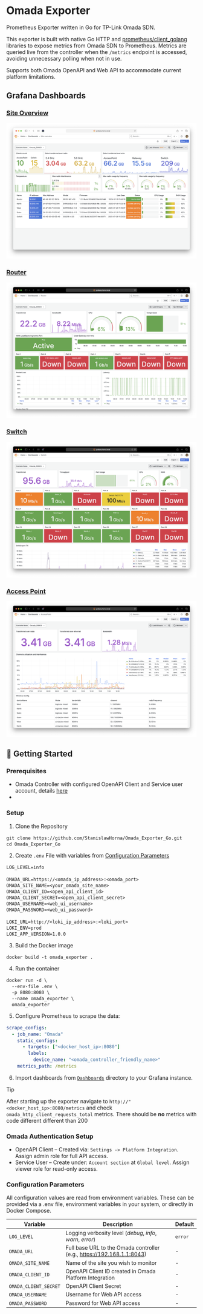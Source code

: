 # Omada Exporter

Prometheus Exporter written in Go for TP-Link Omada SDN.

This exporter is built with native Go HTTP and [prometheus/client_golang](https://github.com/prometheus/client_golang)
libraries to expose metrics from Omada SDN to Prometheus.
Metrics are queried live from the controller when the `/metrics` endpoint is accessed,
avoiding unnecessary polling when not in use.

Supports both Omada OpenAPI and Web API to accommodate current platform limitations.

## Grafana Dashboards

### [Site Overview](/Dashboards/Site_Overview.json)

![image](/Pictures/Site_Overview.png)

### [Router](/Dashboards/Router.json)

![image](/Pictures/Router_1.png)

### [Switch](/Dashboards/Switch.json)

![image](/Pictures/Switch_1.png)

### [Access Point](/Dashboards/AccessPoint.json)

![image](/Pictures/AccessPoint_1.png)

## 🚀 Getting Started

### Prerequisites

- Omada Controller with configured OpenAPI Client and Service user account, details [here](#omada-authentication-setup)
-

### Setup

1. Clone the Repository

```shell
git clone https://github.com/StanislawHorna/Omada_Exporter_Go.git
cd Omada_Exporter_Go
```

2. Create `.env` File with variables from [Configuration Parameters](#configuration-parameters)

```
LOG_LEVEL=info

OMADA_URL=https://<omada_ip_address>:<omada_port>
OMADA_SITE_NAME=<your_omada_site_name>
OMADA_CLIENT_ID=<open_api_client_id>
OMADA_CLIENT_SECRET=<open_api_client_secret>
OMADA_USERNAME=<web_ui_username>
OMADA_PASSWORD=<web_ui_password>

LOKI_URL=http://<loki_ip_address>:<loki_port>
LOKI_ENV=prod
LOKI_APP_VERSION=1.0.0
```

3. Build the Docker image

```shell
docker build -t omada_exporter .
```

4. Run the container

```shell
docker run -d \
  --env-file .env \
  -p 8080:8080 \
  --name omada_exporter \
  omada_exporter
```

5. Configure Prometheus to scrape the data:

```YAML
scrape_configs:
  - job_name: "Omada"
    static_configs:
      - targets: ["<docker_host_ip>:8080"]
        labels:
          device_name: "<omada_controller_friendly_name>"
    metrics_path: /metrics
```

6. Import dashboards from [`Dashboards`](/Dashboards/) directory to your Grafana instance.

> [!TIP]
> After starting up the exporter navigate to `http://"<docker_host_ip>:8080/metrics`
> and check `omada_http_client_requests_total` metrics.
> There should be **no** metrics with code different different than 200

### Omada Authentication Setup

- OpenAPI Client – Created via: `Settings -> Platform Integration`.
  Assign admin role for full API access.
- Service User – Create under: `Account section` at `Global level`.
  Assign viewer role for read-only access.

### Configuration Parameters

All configuration values are read from environment variables. These can be provided via a .env file, environment variables in your system, or directly in Docker Compose.

| Variable              | Description                                                            | Default |
| --------------------- | ---------------------------------------------------------------------- | ------- |
| `LOG_LEVEL`           | Logging verbosity level (_debug_, _info_, _warn_, _error_)             | `error` |
| `OMADA_URL`           | Full base URL to the Omada controller (e.g., https://192.168.1.1:8043) | -       |
| `OMADA_SITE_NAME`     | Name of the site you wish to monitor                                   | -       |
| `OMADA_CLIENT_ID`     | OpenAPI Client ID created in Omada Platform Integration                | -       |
| `OMADA_CLIENT_SECRET` | OpenAPI Client Secret                                                  | -       |
| `OMADA_USERNAME`      | Username for Web API access                                            | -       |
| `OMADA_PASSWORD`      | Password for Web API access                                            | -       |
